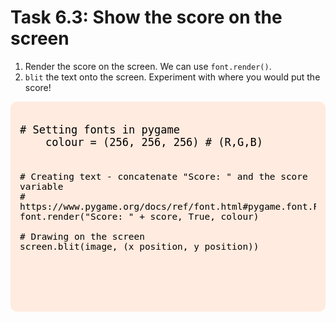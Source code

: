 # Task 6.3: Show the score on the screen

1. Render the score on the screen. We can use `font.render()`.
2. `blit` the text onto the screen. Experiment with where you would put the score!

<div style="font-size: 20px; background-color: #ffebdf; color: black; padding: 15px; border-radius:10px;">
<pre>
<code># Setting fonts in pygame
    colour = (256, 256, 256) # (R,G,B)

    # Creating text - concatenate "Score: " and the score variable
    # https://www.pygame.org/docs/ref/font.html#pygame.font.Font.render
    font.render("Score: " + score, True, colour)

    # Drawing on the screen
    screen.blit(image, (x_position, y_position))
</code>
</pre>
</div>


